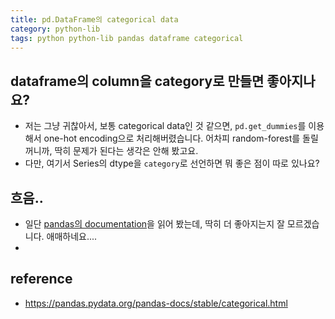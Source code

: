 ```yaml
---
title: pd.DataFrame의 categorical data
category: python-lib
tags: python python-lib pandas dataframe categorical 
---
```


## dataframe의 column을 category로 만들면 좋아지나요? 

- 저는 그냥 귀찮아서, 보통 categorical data인 것 같으면, `pd.get_dummies`를 이용해서 one-hot encoding으로 처리해버렸습니다. 어차피 random-forest를 돌릴 꺼니까, 딱히 문제가 된다는 생각은 안해 봤고요. 
- 다만, 여기서 Series의 dtype을 `category`로 선언하면 뭐 좋은 점이 따로 있나요? 

## 흐음.. 

- 일단 [pandas의 documentation](https://pandas.pydata.org/pandas-docs/stable/categorical.html)을 읽어 봤는데, 딱히 더 좋아지는지 잘 모르겠습니다. 애매하네요....
- 

## reference 

- <https://pandas.pydata.org/pandas-docs/stable/categorical.html>